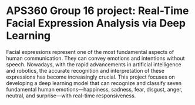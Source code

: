 # APS360 Group 16 project: Real-Time Facial Expression Analysis via Deep Learning

Facial expressions represent one of the most fundamental aspects of human communication. They can convey emotions and intentions without speech. Nowadays, with the rapid advancements in artificial intelligence and robotics, the accurate recognition and interpretation of these expressions has become increasingly crucial. This project focuses on developing a deep learning model that can recognize and classify seven fundamental human emotions—happiness, sadness, fear, disgust, anger, neutral, and surprise—with real-time responsiveness. 
